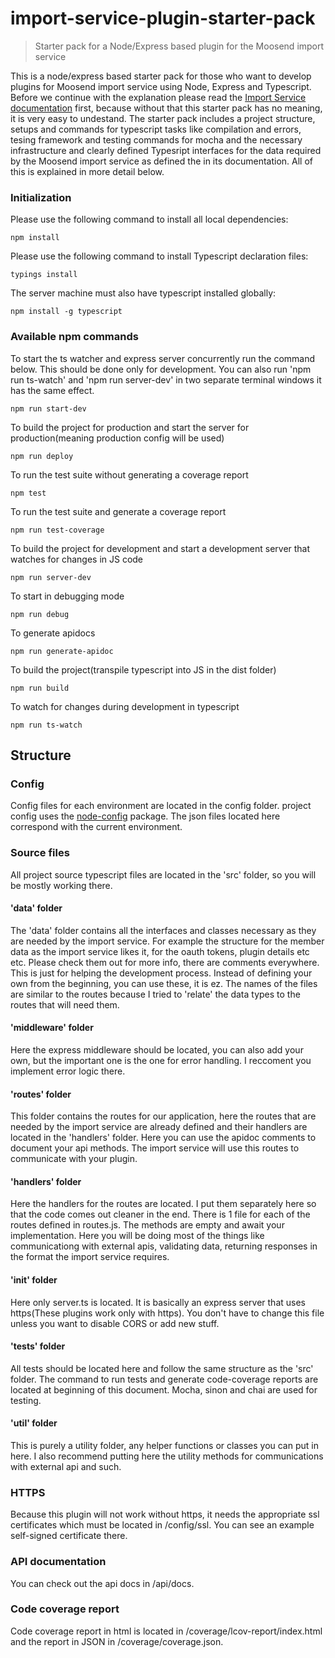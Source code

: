 #  import-service-plugin-starter-pack
>Starter pack for a Node/Express based plugin for the Moosend import service

This is a node/express based starter pack for those who want to develop plugins for Moosend import service using Node, Express and Typescript. Before we continue with the explanation please read the [Import Service documentation](http://www.google.com) first, because without that this starter pack has no meaning, it is very easy to undestand. The starter pack includes a project structure, setups and commands for typescript tasks like compilation and errors, tesing framework and testing commands for mocha and the necessary infrastructure and clearly defined Typesript interfaces for the data required by the Moosend import service as defined the in its documentation. All of this is explained in more detail below.


### Initialization

Please use the following command to install all local dependencies:
````
npm install
````
Please use the following command to install Typescript declaration files:
````
typings install
````
The server machine must also have typescript installed globally:
````
npm install -g typescript
````


### Available npm commands

To start the ts watcher and express server concurrently run the command below. This should be done only for development. You can also run 'npm run ts-watch' and 'npm run server-dev' in two separate terminal windows it has the same effect.
````
npm run start-dev
````

To build the project for production and start the server for production(meaning production config will be used)
````
npm run deploy
````

To run the test suite without generating a coverage report
````
npm test
````

To run the test suite and generate a coverage report
````
npm run test-coverage
````


To build the project for development and start a development server that watches for changes in JS code
````
npm run server-dev
````

To start in debugging mode
````
npm run debug
````

 To generate apidocs 
````
npm run generate-apidoc
````

To build the project(transpile typescript into JS in the dist folder)
````
npm run build
````


To watch for changes during development in typescript
````
npm run ts-watch
````

## Structure
### Config
Config files for each environment are located in the config folder. project config uses the [node-config](https://github.com/lorenwest/node-config) package. The json files located here correspond with the current environment.

### Source files
All project source typescript files are located in the 'src' folder, so you will be mostly working there.

#### 'data' folder
The 'data' folder contains all the interfaces and classes necessary as they are needed by the import service. For example the structure for the member data as the import service likes it, for the oauth tokens, plugin details etc etc. Please check them out for more info, there are comments everywhere.  This is just for helping the development process. Instead of defining your own from the beginning, you can use these, it is ez. The names of the files are similar to the routes because I tried to 'relate' the data types to the routes that will need them.

#### 'middleware' folder
Here the express middleware should be located, you can also add your own, but the important one is the one for error handling. I reccoment you implement error logic there.

#### 'routes' folder
This folder contains the routes for our application, here the routes that are needed by the import service are already defined and their handlers are located in the 'handlers' folder. Here you can use the apidoc comments to document your api methods. The import service will use this routes to communicate with your plugin. 

#### 'handlers' folder
Here the handlers for the routes are located. I put them separately here so that the code comes out cleaner in the end. There is 1 file for each of the routes defined in routes.js. The methods are empty and await your implementation. Here you will be doing most of the things like communicationg with external apis, validating data, returning responses in the format the import service requires. 

#### 'init' folder
Here only server.ts is located. It is basically an express server that uses https(These plugins work only with https). You don't have to change this file unless you want to disable CORS or add new stuff.

#### 'tests' folder
All tests should be located here and follow the same structure as the 'src' folder. The command to run tests and generate code-coverage reports are located at beginning of this document. Mocha, sinon and chai are used for testing.

#### 'util' folder
This is purely a utility folder, any helper functions or classes you can put in here. I also recommend putting here the utility methods for communications with external api and such. 



### HTTPS

Because this plugin will not work without https, it needs the appropriate ssl certificates which must be located in <root>/config/ssl. You can see an example self-signed certificate there.


### API documentation

You can check out the api docs in <host>/api/docs.

### Code coverage report

Code coverage report in html is located in <root>/coverage/lcov-report/index.html and the report in JSON in <root>/coverage/coverage.json.